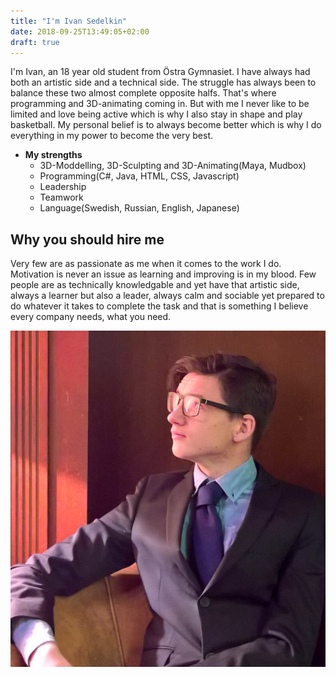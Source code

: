 ```yaml
---
title: "I'm Ivan Sedelkin"
date: 2018-09-25T13:49:05+02:00
draft: true
---
```

I'm Ivan, an 18 year old student from Östra Gymnasiet. I have always had both an artistic side
and a technical side. The struggle has always been to balance these two almost complete opposite halfs. That's where programming and 3D-animating coming in. But with me I never like to be limited and love being active which is why I also stay in shape and play basketball. My personal belief is to always become better which is why I do everything in my power to become the very best.

* **My strengths**
    * 3D-Moddelling, 3D-Sculpting and 3D-Animating(Maya, Mudbox)
    * Programming(C#, Java, HTML, CSS, Javascript)
    * Leadership
    * Teamwork
    * Language(Swedish, Russian, English, Japanese)

## Why you should hire me
Very few are as passionate as me when it comes to the work I do. Motivation is never an issue as learning and improving is in my blood. Few people are as technically knowledgable and yet have that artistic side, always a learner but also a leader, always calm and sociable yet prepared to do whatever it takes to complete the task and that is something I believe every company needs, what you need.

![My image](/images/ivan-suit.jpg)